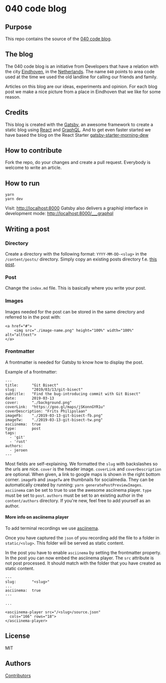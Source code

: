 # 040 code blog

## Purpose

This repo contains the source of the [040 code blog](https://040code.github.io).

## The blog

The 040 code blog is an initiative from Developers that have a relation with the city [Eindhoven](https://www.thisiseindhoven.com/en), in the [Netherlands](https://www.youtube.com/watch?v=eE_IUPInEuc). The name `040` points to area code used at the time we used the old landline for calling our friends and family.

Articles on this blog are our ideas, experiments and opinion. For each blog post we make a nice picture from a place in Eindhoven that we like for some reason.

## Credits

This blog is created with the [Gatsby](https://www.gatsbyjs.org/), an awesome framework to create a static blog using [React](https://reactjs.org/) and [GraphQL](https://graphql.org/). And to get even faster started we have based the blog on the React Starter [gatsby-starter-morning-dew](https://github.com/maxpou/gatsby-starter-morning-dew)

## How to contribute

Fork the repo, do your changes and create a pull request. Everybody is welcome to write an article.

## How to run

```
yarn
yarn dev
```

Visit: [http://localhost:8000](http://localhost:8000)
Gatsby also delivers a graphiql interface in development mode: [http://localhost:8000/___graphql](http://localhost:8000/___graphql)

## Writing a post

### Directory
Create a directory with the following format: `YYYY-MM-DD-<slug>` in the `/content/posts/` directory. Simply copy an existing posts directory f.e. [this post](https://github.com/040code/gatsby/tree/master/content/posts/2017-04-20-discovery-agent).

### Post
Change the `index.md` file. This is basically where you write your post. 

### Images
Images needed for the post can be stored in the same directory and referred to in the post with: 

```
<a href="#">
    <img src="./image-name.png" height="100%" width="100%" alt="alttext">
</a>
```

### Frontmatter

A frontmatter is needed for Gatsby to know how to display the post.

Example of a frontmatter:

```
---
title:      "Git Bisect"
slug:       "2019/03/13/git-bisect"
subtitle:   "Find the bug-introducing commit with Git Bisect"
date:       2019-03-13
cover:      "./background.png"
coverLink:  "https://goo.gl/maps/jSKonnGYR1u"
coverDescription: "Frits Philipslaan"
imageFb:    "./2019-03-13-git-bisect-fb.png"
imageTw:    "./2019-03-13-git-bisect-tw.png"
asciinema:  true
type:       post
tags:
  - 'git'
  - 'rust'
authors:    
  - jeroen
---
```

Most fields are self-explaining. We formatted the `slug` with backslashes so the urls are nice.
`cover` is the header image.
`coverLink` and `coverDescription` are optional. When given, a link to google maps is shown in the right bottom corner. 
`imageFb` and `imageTw` are thumbnails for socialmedia. They can be automatically created by running: `yarn generatePostPreviewImages`.
`asciinema` can be set to true to use the awesome asciinema player.
`type` must be set to `post`.
`authors` must be set to an existing author in the `content/authors` directory. If you're new, feel free to add yourself as an author. 

#### More info on asciinema player
To add terminal recordings we use [asciinema](https://asciinema.org/docs/usage).

Once you have captured the `json` of you recording add the file to a folder in `static/<slug>`. This folder will be served as static content.

In the post you have to enable `asciinema` by setting the frontmatter property. In the post you can now embed the asciinema player. The `src` attribute is not post processed. It should match with the folder that you have created as static content.

```
---
slug:       "<slug>"
...
asciinema:  true
---

...

<asciinema-player src="/<slug>/source.json"
  cols="166" rows="18">
</asciinema-player>

```

## License
MIT

## Authors
[Contributors](./graphs/contributors)
